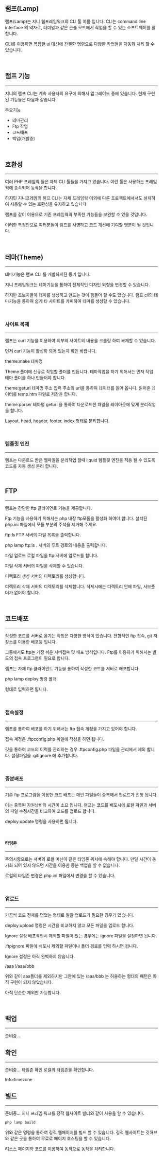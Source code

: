## 램프(Lamp)
램프(Lamp)는 지니 웹프레임워크의 CLI 툴 이름 입니다. 
CLI는 command line interface 의 약자로, 터미널과 같은 콘솔 모드에서 작업을 할 수 있는 소프트웨어를 말합니다.

CLI를 이용하면 복잡한 ui 대신에 간결한 명령으로 다양한 작업들을 자동화 처리 할 수 있습니다.

<br>

## 램프 기능
---

지니의 램프 CLI는 계속 사용자의 요구에 의해서 업그레이드 중에 있습니다. 현재 구현된 기능들은 다음과 같습니다.

주요기능
* 테마관리
* Ftp 작업
* 코드배포
* 백업(개발중)

<br>

## 호환성
---

여러 PHP 프레임웍 들은 자체 CLI 툴들을 가지고 있습니다. 이런 툴은 사용하는 프레임웍에 종속되어 동작을 합니다.

하지민 지니프레임의 렘프 CLI는 자체 프레임웍 이외에  다른 프로젝트에서서도 설치하여 사용할 수 있는 호환성을 유지하고 있습니다

램프를 같이 이용으로 기존 프레임웍의 부족한 기능들을 보완할 수 있을 것입니다.

이러한 특징만으로 여러분들이 램프를 사영하고 코드 개선에 기여할 명분이 될 것입니다.

<br>

## 테마(Theme)
---

테마기능은 램프 CLI 를 개발하게된 동기 입니다. 

지니 프레임워크는 테마기능을 통하여 전체작인 디자인 외형을 변경할 수 있습니다.

하지만 초보자들이 테마를 생성하고 만드는 것이 힘들어 할 수도 있습니다. 램프 cli의 테마기능을 통하여 쉽게 타 사이트를 카피하여 테마를 생성할 수 있습니다.

<br>

### 사이트 복제
---

램프는 curl 기능을 이용하여 외부의 사이트의 내용을 크롤링 하여 복제할 수 있습니다.

먼저 curl 기능이 활성화 되어 있는지 확인 바랍니다.

theme:make 테마명

Theme 폴더에 신규로 작업할 폴더를 만듭니다. 테마작업을 하기 위해서는 먼저 작업 테마 폴더를 하나 만들어야 합니다.


theme:geturl 테마명 주소
입력 주소의 url을 통하여 데이터를 읽어 옵니다. 읽어온 데이터를 temp.htm 파일로 저장을 합니다.

theme:parser 테마명
geturl 을 통하여 다운로드한 파일을 레이아웃에 맞게 분리작업을 합니다.

Layout, head, header, footer, index 형태로 분리합니다.

<br>

### 템플릿 엔진
---

램프는 다운로드 받은 웹파일을 분리작업 할때 liquid 템플릿 엔진을 적용 될 수 있도록 코드를 자동 생성 분리 합니다.

<br>

## FTP
---

램프는 간단한 ftp 클라이언트 기능을 제공합니다.

Ftp 기능을 사용하기 위해서는 php 내장 ftp모둘을 활성화 하여야 합니다.
설치된 php.ini 파일에서 모듈 부분의 주석을 제거해 주세요.




ftp:ls
FTP 서버의 파일 목록을 출력합니다.

php lamp ftp:ls .
서버의 루트 경로의 내용을 출력합니다.

파일 업로드
로컬 파일을 ftp 서버에 업로드를 합니다.

파일 삭제
서버의 파일을 삭제할 수 있습니다.

디렉토리 생성
서버의 디렉토리를 생성합니다.

디렉토리 삭제
서버의 디렉토리를 삭제합니다. 삭제시에는 디렉토리 안에 파일, 서브폴더가 없어야 합니다.

<br>

## 코드배포
---

작성한 코드를 서버로 옴기는 작업은 다양한 방식이 있습니다.
전형적인 ftp 접속, git 저장소를 이용한 배포등 입니다.

그중에서도 ftp는 가장 쉬운 서버접속 및 배포 방식입니다. Ftp를 이용하기 위해서는 별도의 접속 프로그램이 필요로 합니다.

램프는 자체 ftp 클라이언트 기능을 통하여 작성한 코드를 서버로 배포합니다.

php lamp deploy:명령 폴더

형태로 입력하면 됩니다.

<br>

### 접속설정
---

램프를 통하여 배포를 하기 위해서는 ftp 접속 계정을 가지고 있어야 합니다.

접속 계정은 .ftpconfig.php 파일에 작성을 하면 됩니다.


깃을 통하여 코드의 이력를 관리하는 경우 .ftpconfig.php 파일을 관리에서 제외 합니다. 
설정파일을 .gitignore 에 추가합니다.

<br>

### 증분배포
---

기존 ftp 프로그램을 이용한 코드 배포는 매번 파일들이 중복해서 업로드가 진행 됩니다.

이는 중복된 자원낭비와 시간이 소요 됩니다.
램프는 코드를 배포시에 로컬 파일과 서버의 파일 수정시간을 비교하여 코드를 업로드 합니다.

deploy:update 명령을 사용하면 됩니다.

<br>

#### 타임존
---
주의시항으로는 서버와 로컬 머신이 같은 타임존 위치에 속해야 합니다. 만일 시간이 동기화 되어 있지 않으면 시간을 이용한 증분 백업을 할 수 없습니다.

로컬의 타임존 변경은 php.ini 파일에서 변경을 할 수 있습니다.

<br>

### 업로드
---
가끔씩 코드 전체를 덥었는 형태로 일괄 업로드가 필요한 경우가 있습니다.

deploy:upload 명령은 시간을 비교하지 않고 모든 파일을 업로드 합니다.

Ignore 설정
배포작업시 제외할 파일이 있는 경우에는 ignore 파일을 설정하면 됩니다.

.ftpignore 파일에 배포시 제외할 파일이나 폴더 경로를 입력 하시면 됩니다.

Ignore 설정은 아직 완벽하지 않습니다.

/aaa
!/aaa/bbb

위와 같이 aaa폴더를 제외하지만 그안에 있는 /aaa/bbb 는 허용하는 형태의 패턴은 아직 구현이 되지 않았습니다.

아직 단순한 제외만 가능합니다.

<br>

## 백업
---

준비중…

## 확인
---

준비중…
타임존 확인
로컬의 타임존을 확인합니다.

Info:timezone

## 빌드
---

준비중…
지니 프레임 워크를 정적 웹사이트 빌더와 같이 사용을 할 수 있습니다.

```php
php lamp build
```

위와 같은 명령을 통하여 정적 웹페이지를 빌드 할 수 있습니다. 정적 웹사이트는 깃허브와 같은 곳을 통하여 무료로 페이지 호스팅을 할 수 있습니다.

리소스 페이지와 코드를 이용하여 동적으로 동작을 처리합니다.



